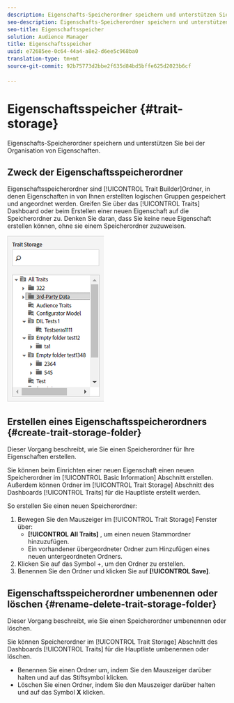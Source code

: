 ```yaml
---
description: Eigenschafts-Speicherordner speichern und unterstützen Sie bei der Organisation von Eigenschaften.
seo-description: Eigenschafts-Speicherordner speichern und unterstützen Sie bei der Organisation von Eigenschaften.
seo-title: Eigenschaftsspeicher
solution: Audience Manager
title: Eigenschaftsspeicher
uuid: e72685ee-0c64-44a4-a8e2-d6ee5c968ba0
translation-type: tm+mt
source-git-commit: 92b75773d2bbe2f635d84bd5bffe625d2023b6cf

---
```



# Eigenschaftsspeicher {#trait-storage}

Eigenschafts-Speicherordner speichern und unterstützen Sie bei der Organisation von Eigenschaften.

<!-- c_tb_storage.xml -->

## Zweck der Eigenschaftsspeicherordner

Eigenschaftsspeicherordner sind [!UICONTROL Trait Builder]Ordner, in denen Eigenschaften in von Ihnen erstellten logischen Gruppen gespeichert und angeordnet werden. Greifen Sie über das [!UICONTROL Traits] Dashboard oder beim Erstellen einer neuen Eigenschaft auf die Speicherordner zu. Denken Sie daran, dass Sie keine neue Eigenschaft erstellen können, ohne sie einem Speicherordner zuzuweisen.

![](assets/tb_storage.png)

## Erstellen eines Eigenschaftsspeicherordners {#create-trait-storage-folder}

Dieser Vorgang beschreibt, wie Sie einen Speicherordner für Ihre Eigenschaften erstellen.

<!-- t_tb_create_storage.xml -->

Sie können beim Einrichten einer neuen Eigenschaft einen neuen Speicherordner im [!UICONTROL Basic Information] Abschnitt erstellen. Außerdem können Ordner im [!UICONTROL Trait Storage] Abschnitt des Dashboards [!UICONTROL Traits] für die Hauptliste erstellt werden.

So erstellen Sie einen neuen Speicherordner:

1. Bewegen Sie den Mauszeiger im [!UICONTROL Trait Storage] Fenster über:
   * **[!UICONTROL All Traits]** , um einen neuen Stammordner hinzuzufügen.
   * Ein vorhandener übergeordneter Ordner zum Hinzufügen eines neuen untergeordneten Ordners.
1. Klicken Sie auf das Symbol +, um den Ordner zu erstellen.
1. Benennen Sie den Ordner und klicken Sie auf **[!UICONTROL Save]**.

## Eigenschaftsspeicherordner umbenennen oder löschen {#rename-delete-trait-storage-folder}

Dieser Vorgang beschreibt, wie Sie einen Speicherordner umbenennen oder löschen.

<!-- t_tb_rename_delete_storage.xml -->

Sie können Speicherordner im [!UICONTROL Trait Storage] Abschnitt des Dashboards [!UICONTROL Traits] für die Hauptliste umbenennen oder löschen.

* Benennen Sie einen Ordner um, indem Sie den Mauszeiger darüber halten und auf das Stiftsymbol klicken.
* Löschen Sie einen Ordner, indem Sie den Mauszeiger darüber halten und auf das Symbol **X** klicken.